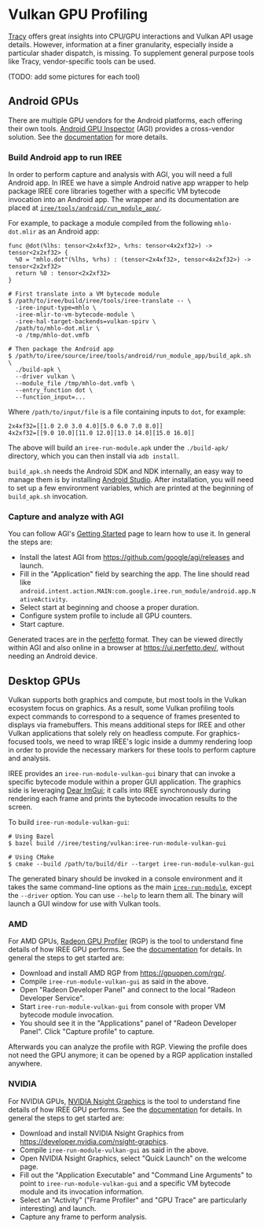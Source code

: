 # Vulkan GPU Profiling

[Tracy](./profiling_with_tracy.md) offers great insights into CPU/GPU
interactions and Vulkan API usage
details. However, information at a finer granularity, especially inside a
particular shader dispatch, is missing. To supplement general purpose tools
like Tracy, vendor-specific tools can be used.

(TODO: add some pictures for each tool)

## Android GPUs

There are multiple GPU vendors for the Android platforms, each offering their
own tools. [Android GPU Inspector](https://gpuinspector.dev/)
(AGI) provides a cross-vendor solution. See the
[documentation](https://gpuinspector.dev/docs/) for more details.

### Build Android app to run IREE

In order to perform capture and analysis with AGI, you will need a full Android
app. In IREE we have a simple Android native app wrapper to help package
IREE core libraries together with a specific VM bytecode invocation into an
Android app. The wrapper and its documentation are placed at
[`iree/tools/android/run_module_app/`](https://github.com/google/iree/tree/main/iree/tools/android/run_module_app).

For example, to package a module compiled from the following `mhlo-dot.mlir` as
an Android app:

```mlir
func @dot(%lhs: tensor<2x4xf32>, %rhs: tensor<4x2xf32>) -> tensor<2x2xf32> {
  %0 = "mhlo.dot"(%lhs, %rhs) : (tensor<2x4xf32>, tensor<4x2xf32>) -> tensor<2x2xf32>
  return %0 : tensor<2x2xf32>
}
```

```shell
# First translate into a VM bytecode module
$ /path/to/iree/build/iree/tools/iree-translate -- \
  -iree-input-type=mhlo \
  -iree-mlir-to-vm-bytecode-module \
  -iree-hal-target-backends=vulkan-spirv \
  /path/to/mhlo-dot.mlir \
  -o /tmp/mhlo-dot.vmfb

# Then package the Android app
$ /path/to/iree/source/iree/tools/android/run_module_app/build_apk.sh \
  ./build-apk \
  --driver vulkan \
  --module_file /tmp/mhlo-dot.vmfb \
  --entry_function dot \
  --function_input=...
```

Where `/path/to/input/file` is a file containing inputs to `dot`, for example:

```
2x4xf32=[[1.0 2.0 3.0 4.0][5.0 6.0 7.0 8.0]]
4x2xf32=[[9.0 10.0][11.0 12.0][13.0 14.0][15.0 16.0]]
```

The above will build an `iree-run-module.apk` under the `./build-apk/`
directory, which you can then install via `adb install`.

`build_apk.sh` needs the Android SDK and NDK internally, an easy way to manage
them is by installing [Android Studio](https://developer.android.com/studio).
After installation, you will need to set up a few environment variables, which
are printed at the beginning of `build_apk.sh` invocation.

### Capture and analyze with AGI

You can follow AGI's
[Getting Started](https://gpuinspector.dev/docs/getting-started) page to learn
how to use it. In general the steps are:

* Install the latest AGI from https://github.com/google/agi/releases and launch.
* Fill in the "Application" field by searching the app. The line should read
  like `android.intent.action.MAIN:com.google.iree.run_module/android.app.NativeActivity`.
* Select start at beginning and choose a proper duration.
* Configure system profile to include all GPU counters.
* Start capture.

Generated traces are in the [perfetto](https://perfetto.dev/) format. They can
be viewed directly within AGI and also online in a browser at
https://ui.perfetto.dev/, without needing an Android device.

## Desktop GPUs

Vulkan supports both graphics and compute, but most tools in the Vulkan
ecosystem focus on graphics. As a result, some Vulkan profiling tools expect
commands to correspond to a sequence of frames presented to displays via
framebuffers. This means additional steps for IREE and other Vulkan
applications that solely rely on headless compute. For graphics-focused tools,
we need to wrap IREE's logic inside a dummy rendering loop in order to provide
the necessary markers for these tools to perform capture and analysis.

IREE provides an `iree-run-module-vulkan-gui` binary that can invoke a specific
bytecode module within a proper GUI application. The graphics side is leveraging
[Dear ImGui](https://github.com/ocornut/imgui); it calls into IREE
synchronously during rendering each frame and prints the bytecode invocation
results to the screen.

To build `iree-run-module-vulkan-gui`:

```shell
# Using Bazel
$ bazel build //iree/testing/vulkan:iree-run-module-vulkan-gui

# Using CMake
$ cmake --build /path/to/build/dir --target iree-run-module-vulkan-gui
```

The generated binary should be invoked in a console environment and it takes
the same command-line options as the main
[`iree-run-module`](./developer-overview.md#iree-run-module), except the
`--driver` option. You can use `--help` to learn them all. The binary will
launch a GUI window for use with Vulkan tools.

### AMD

For AMD GPUs, [Radeon GPU Profiler](https://gpuopen.com/rgp/) (RGP) is the tool
to understand fine details of how IREE GPU performs. See the
[documentation](https://radeon-gpuprofiler.readthedocs.io/en/latest/) for
details. In general the steps to get started are:

* Download and install AMD RGP from https://gpuopen.com/rgp/.
* Compile `iree-run-module-vulkan-gui` as said in the above.
* Open "Radeon Developer Panel" and connect to the local
  "Radeon Developer Service".
* Start `iree-run-module-vulkan-gui` from console with proper VM bytecode module
  invocation.
* You should see it in the "Applications" panel of "Radeon Developer Panel".
  Click "Capture profile" to capture.

Afterwards you can analyze the profile with RGP. Viewing the profile does not
need the GPU anymore; it can be opened by a RGP application installed anywhere.

### NVIDIA

For NVIDIA GPUs, [NVIDIA Nsight Graphics](https://developer.nvidia.com/nsight-graphics)
is the tool to understand fine details of how IREE GPU performs. See the
[documentation](https://docs.nvidia.com/nsight-graphics/UserGuide/index.html)
for details. In general the steps to get started are:

* Download and install NVIDIA Nsight Graphics from https://developer.nvidia.com/nsight-graphics.
* Compile `iree-run-module-vulkan-gui` as said in the above.
* Open NVIDIA Nsight Graphics, select "Quick Launch" on the welcome page.
* Fill out the "Application Executable" and "Command Line Arguments" to point
  to `iree-run-module-vulkan-gui` and a specific VM bytecode module and its
  invocation information.
* Select an "Activity" ("Frame Profiler" and "GPU Trace" are particularly
  interesting) and launch.
* Capture any frame to perform analysis.
